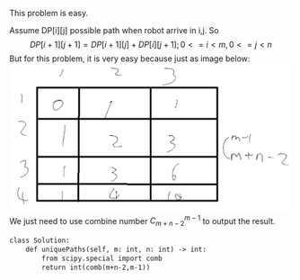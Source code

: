 This problem is easy.

Assume DP[i][j] possible path when robot arrive in i,j.
So $$ DP[i+1][j+1]=DP[i+1][j]+DP[i][j+1];0<=i<m , 0<=j<n $$
But for this problem, it is very easy because just as image below:
![](%202020-06-20-18-59-18.png)
We just need to use combine number $C_{m+n-2}^{m-1}$ to output the result.
```
class Solution:
    def uniquePaths(self, m: int, n: int) -> int:
        from scipy.special import comb
        return int(comb(m+n-2,m-1))
```